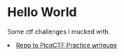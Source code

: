 
<html>
<body>
<h1>Hello World</h1>
<p>Some ctf challenges I mucked with.</p>
  <li class="masthead__menu-item">
    <a href="https://github.com/0x0BE1D/CTFs/blob/main/PicoCTF/Practice/writeups.md">Repo to PicoCTF Practice writeups</a>
  </li>
</body>
</html>
